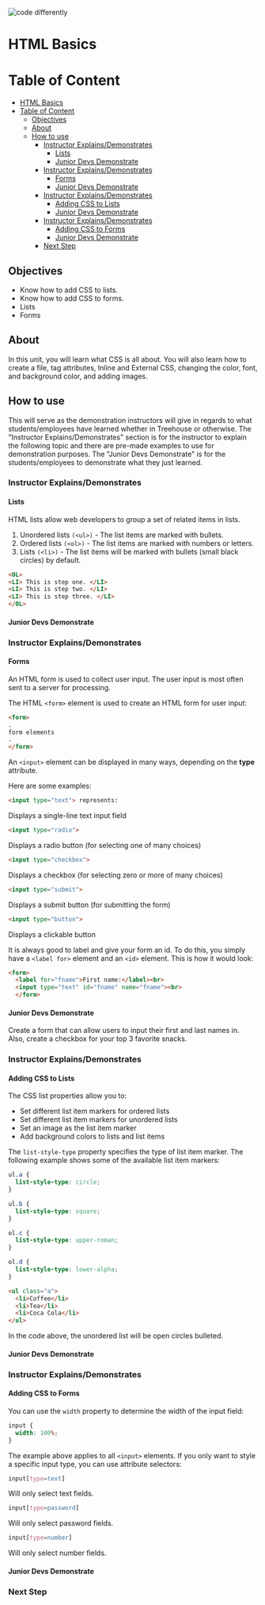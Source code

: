 ![code differently](https://user-images.githubusercontent.com/54545904/91590200-f82ec600-e928-11ea-9433-eea450388abf.png)

# HTML Basics

# Table of Content

- [HTML Basics](#html-basics)
- [Table of Content](#table-of-content)
  - [Objectives](#objectives)
  - [About](#about)
  - [How to use](#how-to-use)
    - [Instructor Explains/Demonstrates](#instructor-explainsdemonstrates)
      - [Lists](#lists)
      - [Junior Devs Demonstrate](#junior-devs-demonstrate)
    - [Instructor Explains/Demonstrates](#instructor-explainsdemonstrates-1)
      - [Forms](#forms)
      - [Junior Devs Demonstrate](#junior-devs-demonstrate-1)
    - [Instructor Explains/Demonstrates](#instructor-explainsdemonstrates-2)
      - [Adding CSS to Lists](#adding-css-to-lists)
      - [Junior Devs Demonstrate](#junior-devs-demonstrate-2)
    - [Instructor Explains/Demonstrates](#instructor-explainsdemonstrates-3)
      - [Adding CSS to Forms](#adding-css-to-forms)
      - [Junior Devs Demonstrate](#junior-devs-demonstrate-3)
    - [Next Step](#next-step)

## Objectives

- Know how to add CSS to lists.
- Know how to add CSS to forms.
- Lists
- Forms

## About

In this unit, you will learn what CSS is all about. You will also learn how to create a file,  tag attributes, Inline and External CSS, changing the color, font, and background color, and adding images.


## How to use

This will serve as the demonstration instructors will give in regards to what students/employees have learned whether in Treehouse or otherwise. The "Instructor Explains/Demonstrates" section is for the instructor to explain the following topic and there are pre-made examples to use for demonstration purposes. The "Junior Devs Demonstrate" is for the students/employees to demonstrate what they just learned.

### Instructor Explains/Demonstrates

#### Lists


HTML lists allow web developers to group a set of related items in lists.

1. Unordered lists ```(<ul>)``` - The list items are marked with bullets.
2. Ordered lists ```(<ol>)``` - The list items are marked with numbers or letters.
3. Lists ```(<li>)``` - The list items will be marked with bullets (small black circles) by default.
```html
<OL>
<LI> This is step one. </LI>  
<LI> This is step two. </LI>
<LI> This is step three. </LI>
</OL>
```

#### Junior Devs Demonstrate

### Instructor Explains/Demonstrates

#### Forms

An HTML form is used to collect user input. The user input is most often sent to a server for processing.

The HTML ```<form>``` element is used to create an HTML form for user input:

```html
<form>
.
form elements
.
</form>
```

An ```<input>``` element can be displayed in many ways, depending on the **type** attribute.

Here are some examples:
```html
<input type="text"> represents: 
```
Displays a single-line text input field

```html
<input type="radio">
```
Displays a radio button (for selecting one of many choices)

```html
<input type="checkbox">	
```
Displays a checkbox (for selecting zero or more of many choices)

```html
<input type="submit">	
```
Displays a submit button (for submitting the form)

```html
<input type="button">	
```
Displays a clickable button

It is always good to label and give your form an id. To do this, you simply have a ```<label for>``` element and an ```<id>``` element. This is how it would look:
```html
<form>
  <label for="fname">First name:</label><br>
  <input type="text" id="fname" name="fname"><br>
  </form>
  ```


#### Junior Devs Demonstrate

Create a form that can allow users to input their first and last names in. Also, create a checkbox for your top 3 favorite snacks.

### Instructor Explains/Demonstrates

#### Adding CSS to Lists

The CSS list properties allow you to:

- Set different list item markers for ordered lists
- Set different list item markers for unordered lists
- Set an image as the list item marker
- Add background colors to lists and list items

The ```list-style-type``` property specifies the type of list item marker.
The following example shows some of the available list item markers:
```css
ul.a {
  list-style-type: circle;
}

ul.b {
  list-style-type: square;
}

ol.c {
  list-style-type: upper-roman;
}

ol.d {
  list-style-type: lower-alpha;
}
```

```html
<ul class="a">
  <li>Coffee</li>
  <li>Tea</li>
  <li>Coca Cola</li>
</ul>
```
In the code above, the unordered list will be open circles bulleted.



#### Junior Devs Demonstrate

### Instructor Explains/Demonstrates

#### Adding CSS to Forms


You can use the ```width``` property to determine the width of the input field:

```css
input {
  width: 100%;
}
```
The example above applies to all ```<input>``` elements. If you only want to style a specific input type, you can use attribute selectors:

```css
input[type=text]
```
Will only select text fields.
```css
input[type=password]
``` 
Will only select password fields.
```css
input[type=number]
```
Will only select number fields.

#### Junior Devs Demonstrate

### Next Step
